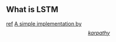 ## What is LSTM

[ref](https://colah.github.io/posts/2015-08-Understanding-LSTMs/)
[A simple implementation by $$karpathy$$](https://karpathy.github.io/2015/05/21/rnn-effectiveness/)